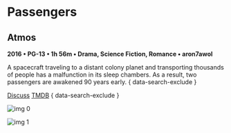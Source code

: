 # Passengers

## Atmos

**2016 • PG-13 • 1h 56m • Drama, Science Fiction, Romance • aron7awol**

A spacecraft traveling to a distant colony planet and transporting thousands of people has a malfunction in its sleep chambers. As a result, two passengers are awakened 90 years early.
{ data-search-exclude }

[Discuss](https://www.avsforum.com/threads/bass-eq-for-filtered-movies.2995212/post-56742306)  [TMDB](https://www.themoviedb.org/movie/274870)
{ data-search-exclude }

![img 0](https://i.imgur.com/Ss8HEBo.jpg)

![img 1](https://i.imgur.com/CiOQJvA.png)

